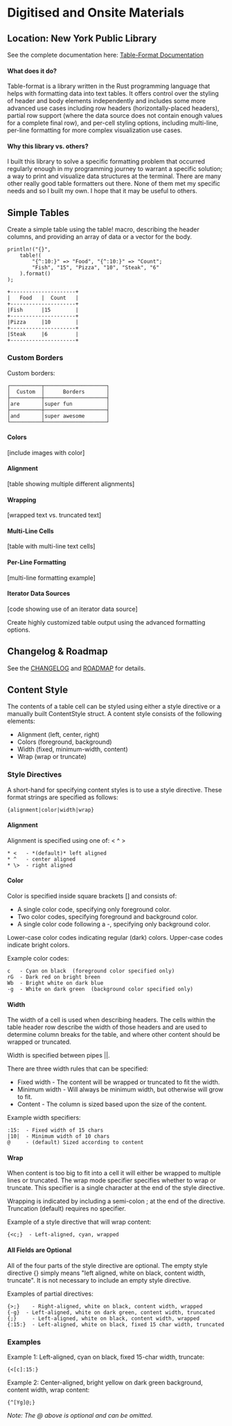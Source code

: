 # Digitised and Onsite Materials

## Location: New York Public Library

See the complete documentation here:
[Table-Format Documentation](https://docs.statn.dev/table-format/index.html)


#### What does it do?

Table-format is a library written in the Rust programming language that helps
with formatting data into text tables. It offers control over the styling of
header and body elements independently and includes some more advanced use
cases including row headers (horizontally-placed headers), partial row support
(where the data source does not contain enough values for a complete final
row), and per-cell styling options, including multi-line, per-line formatting
for more complex visualization use cases.

#### Why this library vs. others?

I built this library to solve a specific formatting problem that occurred
regularly enough in my programming journey to warrant a specific solution; a
way to print and visualize data structures at the terminal. There are many
other really good table formatters out there. None of them met my specific
needs and so I built my own. I hope that it may be useful to others.

## Simple Tables

Create a simple table using the table! macro, describing the header columns,
and providing an array of data or a vector for the body.

```
println!("{}",
    table!(
        "{^:10:}" => "Food", "{^:10:}" => "Count";
        "Fish", "15", "Pizza", "10", "Steak", "6"
    ).format()
);
```

```
+---------------------+
|   Food   |  Count   |
+---------------------+
|Fish      |15        |
+---------------------+
|Pizza     |10        |
+---------------------+
|Steak     |6         |
+---------------------+
```

### Custom Borders

Custom borders:

```
┌──────────┬────────────────────┐
│  Custom  │      Borders       │
├──────────┼────────────────────┤
│are       │super fun           │
├──────────┼────────────────────┤
│and       │super awesome       │
└──────────┴────────────────────┘
```

#### Colors

[include images with color]

#### Alignment

[table showing multiple different alignments]

#### Wrapping

[wrapped text vs. truncated text]

#### Multi-Line Cells

[table with multi-line text cells]

#### Per-Line Formatting

[multi-line formatting example]

#### Iterator Data Sources

[code showing use of an iterator data source]

Create highly customized table output using the advanced formatting options.

## Changelog & Roadmap

See the
[CHANGELOG](https://github.com/stuartthompson/table-format/CHANGELOG.md) and
[ROADMAP](https://github.com/stuartthompson/table-format/ROADMAP.md) for
details.

## Content Style

The contents of a table cell can be styled using either a style directive or a 
manually built ContentStyle struct. A content style consists of the following 
elements:

* Alignment (left, center, right)
* Colors (foreground, background)
* Width (fixed, minimum-width, content)
* Wrap (wrap or truncate)

### Style Directives

A short-hand for specifying content styles is to use a style directive. These
format strings are specified as follows:

```
{alignment|color|width|wrap}
```

#### Alignment

Alignment is specified using one of: < ^ >
```
* <   - *(default)* left aligned
* ^   - center aligned
* \>  - right aligned
```

#### Color

Color is specified inside square brackets [] and consists of:

* A single color code, specifying only foreground color.
* Two color codes, specifying foreground and background color.
* A single color code following a -, specifying only background color.

Lower-case color codes indicating regular (dark) colors. Upper-case codes 
indicate bright colors.

Example color codes:
```
c   - Cyan on black  (foreground color specified only)
rG  - Dark red on bright breen
Wb  - Bright white on dark blue
-g  - White on dark green  (background color specified only)
```

#### Width

The width of a cell is used when describing headers. The cells within the 
table header row describe the width of those headers and are used to determine 
column breaks for the table, and where other content should be wrapped or 
truncated.

Width is specified between pipes ||.

There are three width rules that can be specified:

* Fixed width - The content will be wrapped or truncated to fit the width.
* Minimum width - Will always be minimum width, but otherwise will grow to fit.
* Content - The column is sized based upon the size of the content.

Example width specifiers:

```
:15:  - Fixed width of 15 chars
|10|  - Minimum width of 10 chars
@     - (default) Sized according to content
```

#### Wrap

When content is too big to fit into a cell it will either be wrapped to 
multiple lines or truncated. The wrap mode specifier specifies whether to wrap 
or truncate. This specifier is a single character at the end of the style 
directive.

Wrapping is indicated by including a semi-colon ; at the end of the 
directive. Truncation (default) requires no specifier.

Example of a style directive that will wrap content:
```
{<c;}  - Left-aligned, cyan, wrapped
```

#### All Fields are Optional

All of the four parts of the style directive are optional. The empty style 
directive {} simply means "left aligned, white on black, content width, 
truncate". It is not necessary to include an empty style directive.

Examples of partial directives:
```
{>;}    - Right-aligned, white on black, content width, wrapped
{-g}  - Left-aligned, white on dark green, content width, truncated
{;}     - Left-aligned, white on black, content width, wrapped
{:15:}  - Left-aligned, white on black, fixed 15 char width, truncated
```

### Examples

Example 1: Left-aligned, cyan on black, fixed 15-char width, truncate:
```
{<[c]:15:}
```

Example 2: Center-aligned, bright yellow on dark green background, content 
width, wrap content:
```
{^[Yg]@;}
```
*Note: The @ above is optional and can be omitted.*
